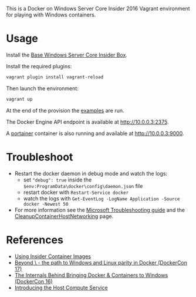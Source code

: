 This is a Docker on Windows Server Core Insider 2016 Vagrant environment for playing with Windows containers.


# Usage

Install the [Base Windows Server Core Insider Box](https://github.com/rgl/windows-2016-vagrant).

Install the required plugins:

```bash
vagrant plugin install vagrant-reload
```

Then launch the environment:

```bash
vagrant up
```

At the end of the provision the [examples](examples/) are run.

The Docker Engine API endpoint is available at http://10.0.0.3:2375.

A [portainer](https://portainer.io/) container is also running and available at http://10.0.0.3:9000.


# Troubleshoot

* Restart the docker daemon in debug mode and watch the logs:
  * set `"debug": true` inside the `$env:ProgramData\docker\config\daemon.json` file
  * restart docker with `Restart-Service docker`
  * watch the logs with `Get-EventLog -LogName Application -Source docker -Newest 50`
* For more information see the [Microsoft Troubleshooting guide](https://docs.microsoft.com/en-us/virtualization/windowscontainers/troubleshooting) and the [CleanupContainerHostNetworking](https://github.com/Microsoft/Virtualization-Documentation/tree/live/windows-server-container-tools/CleanupContainerHostNetworking) page.


# References

* [Using Insider Container Images](https://docs.microsoft.com/en-us/virtualization/windowscontainers/quick-start/using-insider-container-images)
* [Beyond \ - the path to Windows and Linux parity in Docker (DockerCon 17)](https://www.youtube.com/watch?v=4ZY_4OeyJsw)
* [The Internals Behind Bringing Docker & Containers to Windows (DockerCon 16)](https://www.youtube.com/watch?v=85nCF5S8Qok)
* [Introducing the Host Compute Service](https://blogs.technet.microsoft.com/virtualization/2017/01/27/introducing-the-host-compute-service-hcs/)
